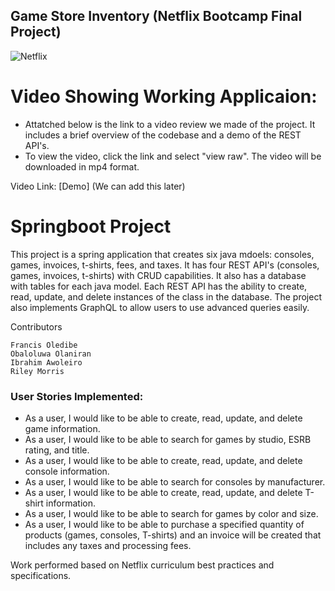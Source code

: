 ## Game Store Inventory (Netflix Bootcamp Final Project)

![Netflix](https://img.shields.io/badge/Netflix-E50914?style=for-the-badge&logo=netflix&logoColor=white)

# Video Showing Working Applicaion: 
- Attatched below is the link to a video review we made of the project. It includes a brief overview of the codebase and a demo of the REST API's.
- To view the video, click the link and select "view raw". The video will be downloaded in mp4 format.

Video Link: [Demo] (We can add this later)

# Springboot Project
This project is a spring application that creates six java mdoels: consoles, games, invoices, t-shirts, fees, and taxes. It has four REST API's (consoles, games, invoices, t-shirts) with CRUD capabilities. It also has a database with tables for each java model. Each REST API has the ability to create, read, update, and delete instances of the class in the database. The project also implements GraphQL to allow users to use advanced queries easily.

Contributors

    Francis Oledibe
    Obaloluwa Olaniran
    Ibrahim Awoleiro
    Riley Morris

### User Stories Implemented:
- As a user, I would like to be able to create, read, update, and delete game information.
- As a user, I would like to be able to search for games by studio, ESRB rating, and title.
- As a user, I would like to be able to create, read, update, and delete console information.
- As a user, I would like to be able to search for consoles by manufacturer.
- As a user, I would like to be able to create, read, update, and delete T-shirt information.
- As a user, I would like to be able to search for games by color and size.
- As a user, I would like to be able to purchase a specified quantity of products (games, consoles, T-shirts) and an invoice will be created that includes any taxes and processing fees.

Work performed based on Netflix curriculum best practices and specifications.

